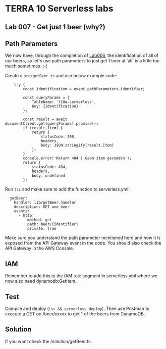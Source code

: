 # TERRA 10 Serverless labs

## Lab 007 - Get just 1 beer (why?)

## Path Parameters
We now have, through the completion of [Lab006](../Lab006), the identification of all of our beers, so let's use path parameters to just get 1 beer al 'all' is a little too much sometimes. ;-)

Create a `src/getBeer.ts` and use below example code:

```
    try {
        const identification = event.pathParameters.identifier;

        const queryParams = {
            TableName: 't10a-serverless',
            Key: {identification}
        };

        const result = await documentClient.get(queryParams).promise();
        if (result.Item) {
            return {
                statusCode: 200,
                headers,
                body: JSON.stringify(result.Item)
            };
        }
        console.error('Return 404 | Geen item gevonden');
        return {
            statusCode: 404,
            headers,
            body: undefined
        };
```

Run `tsc` and make sure to add the function to serverless.yml:
```
  getBeer:
    handler: lib/getBeer.handler
    description: GET one beer
    events:
      - http:
          method: get
          path: beer/{identifier}
          private: true
```

Make sure you understand the path parameter mentioned here and how it is exposed from the API Gateway event in the code. You should also check the API Gateway in the AWS Console.

## IAM
Remember to add this to the IAM role segment in serverless.yml where we now also need dynamodb:GetItem.

## Test
Compile and deploy (`tsc && serverless deploy`). Then use Postman to execute a GET on /beer/xxxxx to get 1 of the beers from DynamoDB.

## Solution
If you want check the /solution/getBeer.ts.